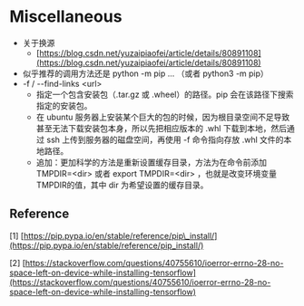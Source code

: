 # Miscellaneous

* 关于换源
  * [https://blog.csdn.net/yuzaipiaofei/article/details/80891108](https://blog.csdn.net/yuzaipiaofei/article/details/80891108)
* 似乎推荐的调用方法还是 python -m pip ... （或者 python3 -m pip）
* -f / --find-links &lt;url&gt;
  * 指定一个包含安装包（.tar.gz 或 .wheel）的路径。pip 会在该路径下搜索指定的安装包。
  * 在 ubuntu 服务器上安装某个巨大的包的时候，因为根目录空间不足导致甚至无法下载安装包本身，所以先把相应版本的 .whl 下载到本地，然后通过 ssh 上传到服务器的磁盘空间，再使用 -f 命令指向存放 .whl 文件的本地路径。
  * 追加：更加科学的方法是重新设置缓存目录，方法为在命令前添加 TMPDIR=&lt;dir&gt; 或者 export TMPDIR=&lt;dir&gt; ，也就是改变环境变量 TMPDIR的值，其中 dir 为希望设置的缓存目录。

## Reference

\[1\] [https://pip.pypa.io/en/stable/reference/pip\_install/](https://pip.pypa.io/en/stable/reference/pip_install/)

\[2\] [https://stackoverflow.com/questions/40755610/ioerror-errno-28-no-space-left-on-device-while-installing-tensorflow](https://stackoverflow.com/questions/40755610/ioerror-errno-28-no-space-left-on-device-while-installing-tensorflow)

